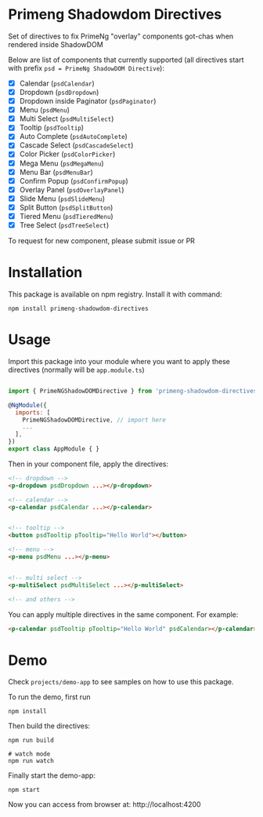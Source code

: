 # Primeng Shadowdom Directives
Set of directives to fix PrimeNg "overlay" components got-chas when rendered inside ShadowDOM

Below are list of components that currently supported (all directives start with prefix `psd = PrimeNg ShadowDOM Directive`):
- [x] Calendar (`psdCalendar`)
- [x] Dropdown (`psdDropdown`)
- [x] Dropdown inside Paginator (`psdPaginator`)
- [x] Menu (`psdMenu`)
- [x] Multi Select (`psdMultiSelect`)
- [x] Tooltip (`psdTooltip`)
- [x] Auto Complete (`psdAutoComplete`)
- [x] Cascade Select (`psdCascadeSelect`)
- [x] Color Picker (`psdColorPicker`)
- [x] Mega Menu (`psdMegaMenu`)
- [x] Menu Bar (`psdMenuBar`)
- [x] Confirm Popup (`psdConfirmPopup`)
- [x] Overlay Panel (`psdOverlayPanel`)
- [x] Slide Menu (`psdSlideMenu`)
- [x] Split Button (`psdSplitButton`)
- [x] Tiered Menu (`psdTieredMenu`)
- [x] Tree Select (`psdTreeSelect`)

To request for new component, please submit issue or PR
# Installation
This package is available on npm registry. Install it with command:
```
npm install primeng-shadowdom-directives
```
# Usage
Import this package into your module where you want to apply these directives (normally will be `app.module.ts`)
```js

import { PrimeNGShadowDOMDirective } from 'primeng-shadowdom-directives';

@NgModule({
  imports: [
    PrimeNGShadowDOMDirective, // import here
    ...
  ],
})
export class AppModule { }
```
Then in your component file, apply the directives:
```html
<!-- dropdown -->
<p-dropdown psdDropdown ...></p-dropdown>

<!-- calendar -->
<p-calendar psdCalendar ...></p-calendar>


<!-- tooltip -->
<button psdTooltip pTooltip="Hello World"></button>

<!-- menu -->
<p-menu psdMenu ...></p-menu>


<!-- multi select -->
<p-multiSelect psdMultiSelect ...></p-multiSelect>

<!-- and others -->
```
You can apply multiple directives in the same component. For example:
```html
<p-calendar psdTooltip pTooltip="Hello World" psdCalendar></p-calendar>
```

# Demo
Check `projects/demo-app` to see samples on how to use this package.

To run the demo, first run
```
npm install
```
Then build the directives:
```
npm run build

# watch mode
npm run watch
```
Finally start the demo-app:
```
npm start
```
Now you can access from browser at: http://localhost:4200